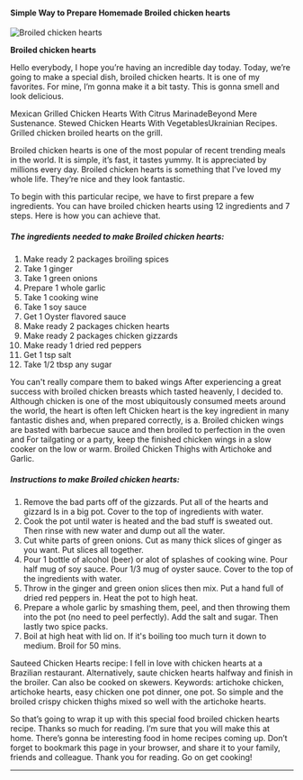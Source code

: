             

#### Simple Way to Prepare Homemade Broiled chicken hearts

![Broiled chicken hearts](https://img-global.cpcdn.com/recipes/4991878821314560/751x532cq70/broiled-chicken-hearts-recipe-main-photo.jpg)

**Broiled chicken hearts**

Hello everybody, I hope you’re having an incredible day today. Today, we’re going to make a special dish, broiled chicken hearts. It is one of my favorites. For mine, I’m gonna make it a bit tasty. This is gonna smell and look delicious.

Mexican Grilled Chicken Hearts With Citrus MarinadeBeyond Mere Sustenance. Stewed Chicken Hearts With VegetablesUkrainian Recipes. Grilled chicken broiled hearts on the grill.

Broiled chicken hearts is one of the most popular of recent trending meals in the world. It is simple, it’s fast, it tastes yummy. It is appreciated by millions every day. Broiled chicken hearts is something that I’ve loved my whole life. They’re nice and they look fantastic.

To begin with this particular recipe, we have to first prepare a few ingredients. You can have broiled chicken hearts using 12 ingredients and 7 steps. Here is how you can achieve that.

##### The ingredients needed to make Broiled chicken hearts:

1.  Make ready 2 packages broiling spices
2.  Take 1 ginger
3.  Take 1 green onions
4.  Prepare 1 whole garlic
5.  Take 1 cooking wine
6.  Take 1 soy sauce
7.  Get 1 Oyster flavored sauce
8.  Make ready 2 packages chicken hearts
9.  Make ready 2 packages chicken gizzards
10.  Make ready 1 dried red peppers
11.  Get 1 tsp salt
12.  Take 1/2 tbsp any sugar

You can't really compare them to baked wings After experiencing a great success with broiled chicken breasts which tasted heavenly, I decided to. Although chicken is one of the most ubiquitously consumed meets around the world, the heart is often left Chicken heart is the key ingredient in many fantastic dishes and, when prepared correctly, is a. Broiled chicken wings are basted with barbecue sauce and then broiled to perfection in the oven and For tailgating or a party, keep the finished chicken wings in a slow cooker on the low or warm. Broiled Chicken Thighs with Artichoke and Garlic.

##### Instructions to make Broiled chicken hearts:

1.  Remove the bad parts off of the gizzards. Put all of the hearts and gizzard ls in a big pot. Cover to the top of ingredients with water.
2.  Cook the pot until water is heated and the bad stuff is sweated out. Then rinse with new water and dump out all the water.
3.  Cut white parts of green onions. Cut as many thick slices of ginger as you want. Put slices all together.
4.  Pour 1 bottle of alcohol (beer) or alot of splashes of cooking wine. Pour half mug of soy sauce. Pour 1/3 mug of oyster sauce. Cover to the top of the ingredients with water.
5.  Throw in the ginger and green onion slices then mix. Put a hand full of dried red peppers in. Heat the pot to high heat.
6.  Prepare a whole garlic by smashing them, peel, and then throwing them into the pot (no need to peel perfectly). Add the salt and sugar. Then lastly two spice packs.
7.  Boil at high heat with lid on. If it's boiling too much turn it down to medium. Broil for 50 mins.

Sauteed Chicken Hearts recipe: I fell in love with chicken hearts at a Brazilian restaurant. Alternatively, saute chicken hearts halfway and finish in the broiler. Can also be cooked on skewers. Keywords: artichoke chicken, artichoke hearts, easy chicken one pot dinner, one pot. So simple and the broiled crispy chicken thighs mixed so well with the artichoke hearts.

So that’s going to wrap it up with this special food broiled chicken hearts recipe. Thanks so much for reading. I’m sure that you will make this at home. There’s gonna be interesting food in home recipes coming up. Don’t forget to bookmark this page in your browser, and share it to your family, friends and colleague. Thank you for reading. Go on get cooking!

* * *